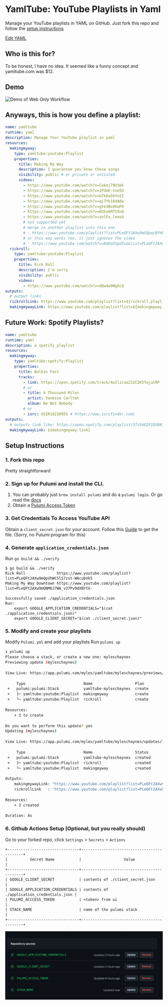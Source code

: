 # YamlTube: YouTube Playlists in Yaml

Manage your YouTube playlists in YAML on GitHub. Just fork this repo and follow the [setup instructions](#setup-instructions)

[Edit YAML](https://github.dev/mchaynes/yamltube/Pulumi.yaml)

## Who is this for?

To be honest, I have no idea. It seemed like a funny concept and yamltube.com was $12.

## Demo

![Demo of Web Only Workflow](https://user-images.githubusercontent.com/17183569/173210714-072d88ae-1f29-4da4-8406-b4b1e38c5aca.gif)

## Anyways, this is how you define a playlist:

```yaml
name: yamltube
runtime: yaml
description: Manage Your YouTube playlist in yaml
resources:
  makingmyway:
    type: yamltube:youtube:Playlist
    properties:
      title: Making My Way
      description: I guarantee you know these songs
      visibility: public # or private or unlisted
      videos:
        - https://www.youtube.com/watch?v=Cwkej79U3ek
        - https://www.youtube.com/watch?v=iPUmE-tne5U
        - https://www.youtube.com/watch?v=b7k0a5hYnSI
        - https://www.youtube.com/watch?v=qi7Yh16dA0w
        - https://www.youtube.com/watch?v=gte3BoXKwP0
        - https://www.youtube.com/watch?v=KU5o6M7S5nQ
        - https://www.youtube.com/watch?v=znlFu_lemsU
        # not supported yet
        # merge in another playlist into this one
        # - https://www.youtube.com/playlist?list=PLeQFt2AXw9mSQpqcBfHkufqpBsS2x4hTD
        # or this way works too, it just ignores the video
        # - https://www.youtube.com/watch?v=BdEe5SpdIuo&list=PLeQFt2AXw9mSQpqcBfHkufqpBsS2x4hTD
  rickroll:
    type: yamltube:youtube:Playlist
    properties:
      title: Rick Roll
      description: I'm sorry
      visibility: public
      videos:
        - https://www.youtube.com/watch?v=dQw4w9WgXcQ
outputs:
  # output links
  rickrollLink: https://www.youtube.com/playlist?list=${rickroll.playlistId}
  makingmywayLink: https://www.youtube.com/playlist?list=${makingmyway.playlistId}
```

## Future Work: Spotify Playlists?

```yaml
name: yamltube
runtime: yaml
description: a spotify playlist
resources:
  makingmyway:
    type: yamltube:spotify:Playlist
    properties:
      title: Walkin Fast
      tracks:
        - link: https://open.spotify.com/track/4w1lzcaoZ1IC2K5TwjalRP
        # or
        - title: A Thousand Miles
          artist: Vanessa Carlton
          album: Be Not Nobody
        # or
        - isrc: USIR10210955 # https://www.isrcfinder.com/
outputs:
  # outputs link like: https://open.spotify.com/playlist/37i9dQZF1DX8NTLI2TtZa6
  makingmywayLink: ${makingmyway.link}
```

## Setup Instructions

### 1. Fork this repo

Pretty straightforward

### 2. Sign up for Pulumi and install the CLI.

1. You can probably just `brew install pulumi` and do a `pulumi login`. Or go read the [docs](https://www.pulumi.io/)
2. Obtain a [Pulumi Access Token](https://www.pulumi.com/docs/intro/pulumi-service/accounts/#access-tokens)

### 3. Get Credentials To Access YouTube API

Obtain a `client_secret.json` for your account. Follow this [Guide](https://developers.google.com/youtube/v3/guides/auth/server-side-web-apps) to get the file. (Sorry, no Pulumi program for this)

### 4. Generate `application_credentials.json`

Run `go build && ./verify`

```
$ go build && ./verify
Rick Roll              https://www.youtube.com/playlist?list=PLeQFt2AXw9mQpVhWC5lS7zst-WAcubVk5
Making My Way Downtown https://www.youtube.com/playlist?list=PLeQFt2AXw9mQNM6J7WA_v37PvOdXBYtG-

Successfully saved ./application_credentials.json
Run:
    export GOOGLE_APPLICATION_CREDENTIALS="$(cat ./application_credentials.json)"
    export GOOGLE_CLIENT_SECRET="$(cat ./client_secret.json)"
```

### 5. Modify and create your playlists

Modify `Pulumi.yml` and add your playlists
Run `pulumi up`

```sh
❯ pulumi up
Please choose a stack, or create a new one: myleschaynes
Previewing update (myleschaynes)

View Live: https://app.pulumi.com/myles/yamltube/myleschaynes/previews/<redacted>

     Type                          Name                   Plan
 +   pulumi:pulumi:Stack           yamltube-myleschaynes  create
 +   ├─ yamltube:youtube:Playlist  makingmyway            create
 +   └─ yamltube:youtube:Playlist  rickroll               create

Resources:
    + 3 to create

Do you want to perform this update? yes
Updating (myleschaynes)

View Live: https://app.pulumi.com/myles/yamltube/myleschaynes/updates/1

     Type                          Name                   Status
 +   pulumi:pulumi:Stack           yamltube-myleschaynes  created
 +   ├─ yamltube:youtube:Playlist  rickroll               created
 +   └─ yamltube:youtube:Playlist  makingmyway            created

Outputs:
    makingmywayLink: "https://www.youtube.com/playlist?list=PLeQFt2AXw9mS-8BzL96OkySMOTArBTA0O"
    rickrollLink   : "https://www.youtube.com/playlist?list=PLeQFt2AXw9mSQKAyZTPhMvO080-mOAkMJ"

Resources:
    + 3 created

Duration: 4s
```

### 6. Github Actions Setup (Optional, but you really should)

Go to your forked repo, click `Settings` > `Secrets` > `Actions`

```
+--------------------------------+--------------------------------------------+
|          Secret Name           |                   Value                    |
+--------------------------------+--------------------------------------------+
| GOOGLE_CLIENT_SECRET           | contents of ./client_secret.json           |
| GOOGLE_APPLICATION_CREDENTIALS | contents of ./application_credentials.json |
| PULUMI_ACCCESS_TOKEN           | <token> from ui                            |
| STACK_NAME                     | name of the pulumi stack                   |
+--------------------------------+--------------------------------------------+
```

![action secret page screenshot](assets/actions-secrets.png)
